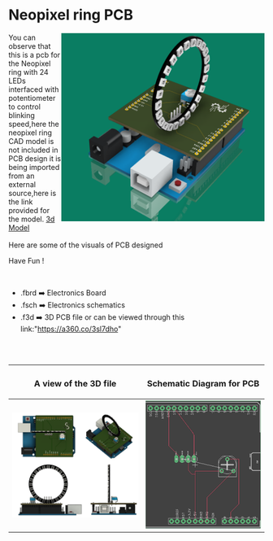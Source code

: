 


<h1>Neopixel ring PCB</h1>

<div>
   <img width=400 align=right src="https://github.com/Electroversity/Electroverse/blob/main/PCB%20Designs/21-Neopixel%20ring/Neopixel_pcb%20v3.png"/>
   <p>You can observe that this is a pcb for the Neopixel ring with 24 LEDs interfaced with potentiometer to control blinking speed,here the neopixel ring CAD model is not included in PCB design it is being imported from an external source,here is the link provided for the model.
     <a href="https://grabcad.com/library/neopixel-ring-24-ws2812b-with-66mm-outer-dia-1">3d Model</a>
     <br><br>Here are some of the visuals of PCB designed<br>
        
   Have Fun !
  </p>
<br>

   - .fbrd ➡️ Electronics Board
   - .fsch ➡️ Electronics schematics
   - .f3d  ➡️ 3D PCB file or can be viewed through this link:"https://a360.co/3sl7dho"
   
<br> <br>  
<div align=center>
   
| <h3>A view of the 3D file</h2> | <h3>Schematic Diagram for PCB</h3> |      
| --- | --- |
| <img width=800 align=center src="https://github.com/Electroversity/Electroverse/blob/main/PCB%20Designs/21-Neopixel%20ring/img1.png"/><br><img width=800 align=center src="https://github.com/Electroversity/Electroverse/blob/main/PCB%20Designs/21-Neopixel%20ring/img2.png"/> |    <img width="600" src="https://github.com/Electroversity/Electroverse/blob/main/PCB%20Designs/21-Neopixel%20ring/schematics.png"> | 
 
</div>

 



